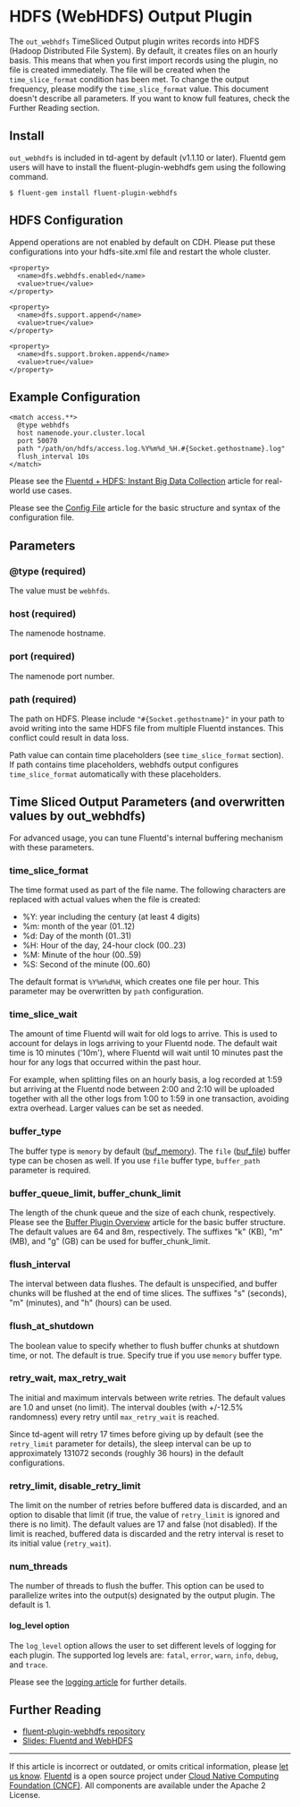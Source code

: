 # HDFS (WebHDFS) Output Plugin

The `out_webhdfs` TimeSliced Output plugin writes records into HDFS
(Hadoop Distributed File System). By default, it creates files on an
hourly basis. This means that when you first import records using the
plugin, no file is created immediately. The file will be created when
the `time_slice_format` condition has been met. To change the output
frequency, please modify the `time_slice_format` value.
This document doesn\'t describe all parameters. If you want to know full
features, check the Further Reading section.


## Install

`out_webhdfs` is included in td-agent by default (v1.1.10 or later).
Fluentd gem users will have to install the fluent-plugin-webhdfs gem
using the following command.

``` {.CodeRay}
$ fluent-gem install fluent-plugin-webhdfs
```

## HDFS Configuration

Append operations are not enabled by default on CDH. Please put these
configurations into your hdfs-site.xml file and restart the whole
cluster.

``` {.CodeRay}
<property>
  <name>dfs.webhdfs.enabled</name>
  <value>true</value>
</property>

<property>
  <name>dfs.support.append</name>
  <value>true</value>
</property>

<property>
  <name>dfs.support.broken.append</name>
  <value>true</value>
</property>
```

## Example Configuration

``` {.CodeRay}
<match access.**>
  @type webhdfs
  host namenode.your.cluster.local
  port 50070
  path "/path/on/hdfs/access.log.%Y%m%d_%H.#{Socket.gethostname}.log"
  flush_interval 10s
</match>
```

Please see the [Fluentd + HDFS: Instant Big Data
Collection](http-to-hdfs) article for real-world use cases.

Please see the [Config File](/configuration/config-file.md) article for the basic
structure and syntax of the configuration file.

## Parameters

### \@type (required)

The value must be `webhfds`.

### host (required)

The namenode hostname.

### port (required)

The namenode port number.

### path (required)

The path on HDFS. Please include `"#{Socket.gethostname}"` in your path
to avoid writing into the same HDFS file from multiple Fluentd
instances. This conflict could result in data loss.

Path value can contain time placeholders (see `time_slice_format`
section). If path contains time placeholders, webhdfs output configures
`time_slice_format` automatically with these placeholders.

## Time Sliced Output Parameters (and overwritten values by out\_webhdfs)

For advanced usage, you can tune Fluentd's internal buffering mechanism
with these parameters.

### time\_slice\_format

The time format used as part of the file name. The following characters
are replaced with actual values when the file is created:

-   \%Y: year including the century (at least 4 digits)
-   \%m: month of the year (01..12)
-   \%d: Day of the month (01..31)
-   \%H: Hour of the day, 24-hour clock (00..23)
-   \%M: Minute of the hour (00..59)
-   \%S: Second of the minute (00..60)

The default format is `%Y%m%d%H`, which creates one file per hour. This
parameter may be overwritten by `path` configuration.

### time\_slice\_wait

The amount of time Fluentd will wait for old logs to arrive. This is
used to account for delays in logs arriving to your Fluentd node. The
default wait time is 10 minutes ('10m'), where Fluentd will wait until
10 minutes past the hour for any logs that occurred within the past
hour.

For example, when splitting files on an hourly basis, a log recorded at
1:59 but arriving at the Fluentd node between 2:00 and 2:10 will be
uploaded together with all the other logs from 1:00 to 1:59 in one
transaction, avoiding extra overhead. Larger values can be set as
needed.

### buffer\_type

The buffer type is `memory` by default ([buf\_memory](/plugins/buffer/buf_memory.md)). The
`file` ([buf\_file](/plugins/buffer/buf_file.md)) buffer type can be chosen as well. If you
use `file` buffer type, `buffer_path` parameter is required.

### buffer\_queue\_limit, buffer\_chunk\_limit

The length of the chunk queue and the size of each chunk, respectively.
Please see the [Buffer Plugin Overview](/plugins/buffer/buffer-plugin-overview.md) article
for the basic buffer structure. The default values are 64 and 8m,
respectively. The suffixes "k" (KB), "m" (MB), and "g" (GB) can be used
for buffer\_chunk\_limit.

### flush\_interval

The interval between data flushes. The default is unspecified, and
buffer chunks will be flushed at the end of time slices. The suffixes
"s" (seconds), "m" (minutes), and "h" (hours) can be used.

### flush\_at\_shutdown

The boolean value to specify whether to flush buffer chunks at shutdown
time, or not. The default is true. Specify true if you use `memory`
buffer type.

### retry\_wait, max\_retry\_wait

The initial and maximum intervals between write retries. The default
values are 1.0 and unset (no limit). The interval doubles (with +/-12.5%
randomness) every retry until `max_retry_wait` is reached.

Since td-agent will retry 17 times before giving up by default (see the
`retry_limit` parameter for details), the sleep interval can be up to
approximately 131072 seconds (roughly 36 hours) in the default
configurations.

### retry\_limit, disable\_retry\_limit

The limit on the number of retries before buffered data is discarded,
and an option to disable that limit (if true, the value of `retry_limit`
is ignored and there is no limit). The default values are 17 and false
(not disabled). If the limit is reached, buffered data is discarded and
the retry interval is reset to its initial value (`retry_wait`).

### num\_threads

The number of threads to flush the buffer. This option can be used to
parallelize writes into the output(s) designated by the output plugin.
The default is 1.

#### log\_level option

The `log_level` option allows the user to set different levels of
logging for each plugin. The supported log levels are: `fatal`, `error`,
`warn`, `info`, `debug`, and `trace`.

Please see the [logging article](/deployment/logging.md) for further details.

## Further Reading

-   [fluent-plugin-webhdfs
    repository](https://github.com/fluent/fluent-plugin-webhdfs)
-   [Slides: Fluentd and
    WebHDFS](http://www.slideshare.net/tagomoris/fluentd-and-webhdfs)


------------------------------------------------------------------------

If this article is incorrect or outdated, or omits critical information,
please [let us know](https://github.com/fluent/fluentd-docs/issues?state=open).
[Fluentd](http://www.fluentd.org/) is a open source project under [Cloud
Native Computing Foundation (CNCF)](https://cncf.io/). All components
are available under the Apache 2 License.
